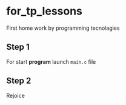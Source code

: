 # for_tp_lessons
First home work by programming tecnolagies 

## Step 1
For start **program** launch `main.c` file 

## Step 2
Rejoice
